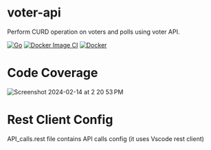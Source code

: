 # voter-api
Perform CURD operation on voters and polls using voter API.

[![Go](https://github.com/abhi2687/voter-api/actions/workflows/go.yml/badge.svg?branch=main)](https://github.com/abhi2687/voter-api/actions/workflows/go.yml)
[![Docker Image CI](https://github.com/abhi2687/voter-api/actions/workflows/docker-image.yml/badge.svg)](https://github.com/abhi2687/voter-api/actions/workflows/docker-image.yml)
[![Docker](https://github.com/abhi2687/voter-api/actions/workflows/docker-publish.yml/badge.svg)](https://github.com/abhi2687/voter-api/actions/workflows/docker-publish.yml)

# Code Coverage

![Screenshot 2024-02-14 at 2 20 53 PM](https://github.com/abhi2687/voter-api/assets/11943434/39b8a63a-db4e-4847-895a-367c38bb4d4c)

# Rest Client Config
API_calls.rest file contains API calls config (it uses Vscode rest client)


